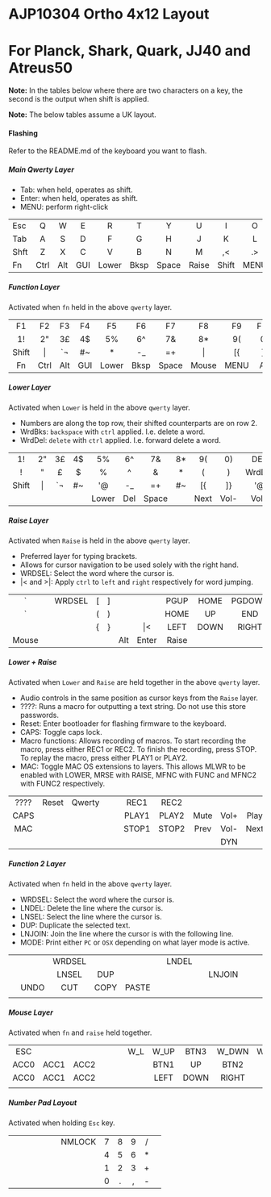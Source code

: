 # AJP10304 Ortho 4x12 Layout
# For Planck, Shark, Quark, JJ40 and Atreus50

**Note:** In the tables below where there are two characters on a key,
the second is the output when shift is applied.

**Note:** The below tables assume a UK layout.

#### Flashing
Refer to the README.md of the keyboard you want to flash.

##### Main Qwerty Layer

* Tab: when held, operates as shift.
* Enter: when held, operates as shift.
* MENU: perform right-click

|      |      |      |      |      |      |      |      |      |      |      |      |
| ---- |:----:| :---:| :---:| :---:| :---:| :---:| :---:| :---:| :---:| :---:| ----:|
| Esc  |   Q  |   W  |   E  |   R  |   T  |   Y  |   U  |   I  |   O  |   P  | Bksp |
| Tab  |   A  |   S  |   D  |   F  |   G  |   H  |   J  |   K  |   L  |  ;:  | Enter|
| Shft |   Z  |   X  |   C  |   V  |   B  |   N  |   M  |  ,<  |  .>  |  /?  | Shft |
| Fn   | Ctrl | Alt  | GUI  |Lower | Bksp |Space |Raise | Shift| MENU | Ctrl | Fn2  |

##### Function Layer
Activated when `fn` held in the above `qwerty` layer.

|       |      |      |      |      |      |      |      |      |      |      |      |
| :---: |:----:| :---:| :---:| :---:| :---:| :---:| :---:| :---:| :---:| :---:| :---:|
|  F1   |  F2  |  F3  |  F4  |  F5  |  F6  |  F7  |  F8  |  F9  |  F10 |  F11 |  F12 |
|  1!   |  2"  |  3£  |  4$  |  5%  |  6^  |  7&  |  8*  |  9(  |  0)  |  ~   |INSERT|
| Shift |  \|  |  `¬  |  #~  |   *  |  -_  |  =+  |  \|  |  [{  |  ]}  |  '@  |Shift |
| Fn    | Ctrl | Alt  | GUI  |Lower | Bksp |Space |Mouse | MENU | Alt  | Ctrl | Fn2  |

##### Lower Layer
Activated when `Lower` is held in the above `qwerty` layer.

* Numbers are along the top row, their shifted counterparts are on row 2.
* WrdBks: `backspace` with `ctrl` applied. I.e. delete a word.
* WrdDel: `delete` with `ctrl` applied. I.e. forward delete a word.

|       |      |      |      |      |      |      |      |      |      |      |      |
| :---: |:----:| :---:| :---:| :---:| :---:| :---:| :---:| :---:| :---:| :---:| :---:|
|  1!   |  2"  |  3£  |  4$  |  5%  |  6^  |  7&  |  8*  |  9(  |  0)  | DEL  | Bksp |
|  !    |   "  |   £  |   $  |   %  |   ^  |   &  |   *  |   (  |   )  |WrdDel|WrdBks|
| Shift |  \|  |  `¬  |  #~  |  '@  |  -_  |  =+  |  #~  |  [{  |  ]}  |  '@  |Shift |
|       |      |      |      |Lower | Del  |Space |      | Next | Vol- | Vol+ | Play |

##### Raise Layer
Activated when `Raise` is held in the above `qwerty` layer.

* Preferred layer for typing brackets.
* Allows for cursor navigation to be used solely with the right hand.
* WRDSEL: Select the word where the cursor is.
* |< and >|: Apply `ctrl` to `left` and `right` respectively for word jumping.

|       |      |      |      |      |      |       |      |      |      |       |      |
| :---: |:----:| :---:| :---:| :---:| :---:| :---: | :---:| :---:| :---:| :---: | :---:|
|   `   |      |WRDSEL|  [   |   ]  |      |       | PGUP | HOME |PGDOWN|       |PRNTSC|
|   `   |      |      |  (   |   )  |      |       | HOME |  UP  | END  |       |ZOOM +|
|       |      |      |  {   |   }  |      |&#124;<| LEFT | DOWN |RIGHT |>&#124;|ZOOM -|
| Mouse |      |      |      |      |  Alt | Enter |Raise |      |      |       |      |

##### Lower + Raise
Activated when `Lower` and `Raise` are held together in the above `qwerty` layer.

* Audio controls in the same position as cursor keys from the `Raise` layer.
* ????: Runs a macro for outputting a text string.  Do not use this store passwords.
* Reset: Enter bootloader for flashing firmware to the keyboard.
* CAPS: Toggle caps lock.
* Macro functions: Allows recording of macros.  To start recording the macro, press either REC1 or REC2. 
To finish the recording, press STOP. To replay the macro, press either PLAY1 or PLAY2.
* MAC: Toggle MAC OS extensions to layers. This allows MLWR to be enabled with LOWER,
MRSE with RAISE, MFNC with FUNC and MFNC2 with FUNC2 respectively.

|       |      |      |      |      |      |      |      |      |      |      |      |
| :---: |:----:| :---:| :---:| :---:| :---:| :---:| :---:| :---:| :---:| :---:| :---:|
| ????  | Reset|Qwerty|      |      | REC1 | REC2 |      |      |      |      |  Del |
| CAPS  |      |      |      |      | PLAY1|PLAY2 | Mute | Vol+ | Play |      |      |
| MAC   |      |      |      |      | STOP1|STOP2 | Prev | Vol- | Next |      |      |
|       |      |      |      |      |      |      |      | DYN  |      |      |      |

##### Function 2 Layer
Activated when `fn` held in the above `qwerty` layer.
* WRDSEL: Select the word where the cursor is.
* LNDEL: Delete the line where the cursor is.
* LNSEL: Select the line where the cursor is.
* DUP: Duplicate the selected text.
* LNJOIN: Join the line where the cursor is with the following line.
* MODE: Print either `PC` or `OSX` depending on what layer mode is active.

|       |      |      |      |      |      |      |      |      |      |      |      |
| :---: | :---:| :---:| :---:| :---:| :---:| :---:| :---:| :---:| :---:| :---:| :---:|
|       |      |WRDSEL|      |      |      | LNDEL|      |      |      |      |      |
|       |      | LNSEL| DUP  |      |      |      |      |LNJOIN|      |      |      |
|       | UNDO | CUT  | COPY | PASTE|      |      |      |      |      |      | MODE |
|       |      |      |      |      |      |      |      |      |      |      |      |

##### Mouse Layer
Activated when `fn` and `raise` held together.

|       |      |      |      |      |      |      |      |      |      |      |      |
| :---: | :---:| :---:| :---:| :---:| :---:| :---:| :---:| :---:| :---:| :---:| :---:|
| ESC   |      |      |      |      |      | W_L  | W_UP | BTN3 | W_DWN| W_R  |      |
| ACC0  | ACC1 | ACC2 |      |      |      |      | BTN1 |  UP  | BTN2 |      |      |
| ACC0  | ACC1 | ACC2 |      |      |      |      | LEFT | DOWN | RIGHT|      |      |
|       |      |      |      |      |      |      |      |      |      |      |      |

##### Number Pad Layout
Activated when holding `Esc` key.

|       |      |      |      |      |      |      |      |      |      |      |      |
| :---: | :---:| :---:| :---:| :---:| :---:| :---:| :---:| :---:| :---:| :---:| :---:|
|       |      |      |      |      |      |NMLOCK|   7  |   8  |   9  |   /  |      |
|       |      |      |      |      |      |      |   4  |   5  |   6  |   *  |      |
|       |      |      |      |      |      |      |   1  |   2  |   3  |   +  |      |
|       |      |      |      |      |      |      |   0  |   .  |   ,  |   -  |      |
